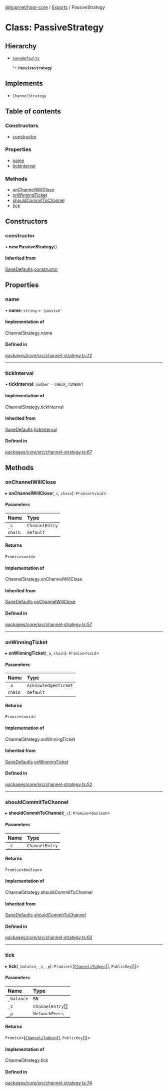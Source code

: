 [@hoprnet/hopr-core](../README.md) / [Exports](../modules.md) / PassiveStrategy

# Class: PassiveStrategy

## Hierarchy

- [`SaneDefaults`](SaneDefaults.md)

  ↳ **`PassiveStrategy`**

## Implements

- `ChannelStrategy`

## Table of contents

### Constructors

- [constructor](PassiveStrategy.md#constructor)

### Properties

- [name](PassiveStrategy.md#name)
- [tickInterval](PassiveStrategy.md#tickinterval)

### Methods

- [onChannelWillClose](PassiveStrategy.md#onchannelwillclose)
- [onWinningTicket](PassiveStrategy.md#onwinningticket)
- [shouldCommitToChannel](PassiveStrategy.md#shouldcommittochannel)
- [tick](PassiveStrategy.md#tick)

## Constructors

### constructor

• **new PassiveStrategy**()

#### Inherited from

[SaneDefaults](SaneDefaults.md).[constructor](SaneDefaults.md#constructor)

## Properties

### name

• **name**: `string` = `'passive'`

#### Implementation of

ChannelStrategy.name

#### Defined in

[packages/core/src/channel-strategy.ts:72](https://github.com/UbuntuEvangelist/hoprnet/blob/master/packages/core/src/channel-strategy.ts#L72)

___

### tickInterval

• **tickInterval**: `number` = `CHECK_TIMEOUT`

#### Implementation of

ChannelStrategy.tickInterval

#### Inherited from

[SaneDefaults](SaneDefaults.md).[tickInterval](SaneDefaults.md#tickinterval)

#### Defined in

[packages/core/src/channel-strategy.ts:67](https://github.com/UbuntuEvangelist/hoprnet/blob/master/packages/core/src/channel-strategy.ts#L67)

## Methods

### onChannelWillClose

▸ **onChannelWillClose**(`_c`, `chain`): `Promise`<`void`\>

#### Parameters

| Name | Type |
| :------ | :------ |
| `_c` | `ChannelEntry` |
| `chain` | `default` |

#### Returns

`Promise`<`void`\>

#### Implementation of

ChannelStrategy.onChannelWillClose

#### Inherited from

[SaneDefaults](SaneDefaults.md).[onChannelWillClose](SaneDefaults.md#onchannelwillclose)

#### Defined in

[packages/core/src/channel-strategy.ts:57](https://github.com/UbuntuEvangelist/hoprnet/blob/master/packages/core/src/channel-strategy.ts#L57)

___

### onWinningTicket

▸ **onWinningTicket**(`_a`, `chain`): `Promise`<`void`\>

#### Parameters

| Name | Type |
| :------ | :------ |
| `_a` | `AcknowledgedTicket` |
| `chain` | `default` |

#### Returns

`Promise`<`void`\>

#### Implementation of

ChannelStrategy.onWinningTicket

#### Inherited from

[SaneDefaults](SaneDefaults.md).[onWinningTicket](SaneDefaults.md#onwinningticket)

#### Defined in

[packages/core/src/channel-strategy.ts:52](https://github.com/UbuntuEvangelist/hoprnet/blob/master/packages/core/src/channel-strategy.ts#L52)

___

### shouldCommitToChannel

▸ **shouldCommitToChannel**(`_c`): `Promise`<`boolean`\>

#### Parameters

| Name | Type |
| :------ | :------ |
| `_c` | `ChannelEntry` |

#### Returns

`Promise`<`boolean`\>

#### Implementation of

ChannelStrategy.shouldCommitToChannel

#### Inherited from

[SaneDefaults](SaneDefaults.md).[shouldCommitToChannel](SaneDefaults.md#shouldcommittochannel)

#### Defined in

[packages/core/src/channel-strategy.ts:62](https://github.com/UbuntuEvangelist/hoprnet/blob/master/packages/core/src/channel-strategy.ts#L62)

___

### tick

▸ **tick**(`_balance`, `_c`, `_p`): `Promise`<[[`ChannelsToOpen`](../modules.md#channelstoopen)[], `PublicKey`[]]\>

#### Parameters

| Name | Type |
| :------ | :------ |
| `_balance` | `BN` |
| `_c` | `ChannelEntry`[] |
| `_p` | `NetworkPeers` |

#### Returns

`Promise`<[[`ChannelsToOpen`](../modules.md#channelstoopen)[], `PublicKey`[]]\>

#### Implementation of

ChannelStrategy.tick

#### Defined in

[packages/core/src/channel-strategy.ts:74](https://github.com/UbuntuEvangelist/hoprnet/blob/master/packages/core/src/channel-strategy.ts#L74)
